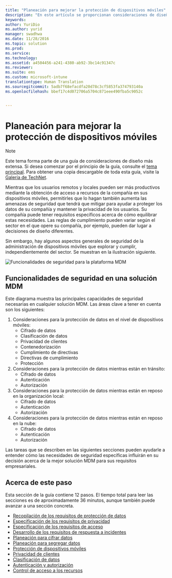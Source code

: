 ```yaml
---
title: "Planeación para mejorar la protección de dispositivos móviles"
description: "En este artículo se proporcionan consideraciones de diseño para proteger dispositivos móviles en un escenario de administración de dispositivos móviles."
keywords: 
author: YuriDio
ms.author: yurid
manager: swadhwa
ms.date: 11/28/2016
ms.topic: solution
ms.prod: 
ms.service: 
ms.technology: 
ms.assetid: a4504456-a241-4380-ab92-3bc14c91347c
ms.reviewer: 
ms.suite: ems
ms.custom: microsoft-intune
translationtype: Human Translation
ms.sourcegitcommit: 5adb7f68efacdfa20d78c3cf5853fa374793140a
ms.openlocfilehash: bbef17c4d072706a5704c871eee490fba5c9052c


---
```


# <a name="plan-for-enhancing-mobile-devices-protection"></a>Planeación para mejorar la protección de dispositivos móviles

>[!NOTE]
>Este tema forma parte de una guía de consideraciones de diseño más extensa. Si desea comenzar por el principio de la guía, consulte el [tema principal](mdm-design-considerations-guide.md). Para obtener una copia descargable de toda esta guía, visite la [Galería de TechNet](https://gallery.technet.microsoft.com/Mobile-Device-Management-7d401582).

Mientras que los usuarios remotos y locales pueden ser más productivos mediante la obtención de acceso a recursos de la compañía en sus dispositivos móviles, permitirles que lo hagan también aumenta las amenazas de seguridad que tendrá que mitigar para ayudar a proteger los datos de su compañía y mantener la privacidad de los usuarios. Su compañía puede tener requisitos específicos acerca de cómo equilibrar estas necesidades. Las reglas de cumplimiento pueden variar según el sector en el que opere su compañía, por ejemplo, pueden dar lugar a decisiones de diseño diferentes.
 
Sin embargo, hay algunos aspectos generales de seguridad de la administración de dispositivos móviles que explorar y cumplir, independientemente del sector. Se muestran en la ilustración siguiente.

![Funcionalidades de seguridad para la plataforma MDM](./media/MDM_Figure_08.png)

## <a name="security-capabilities-in-a-mdm-solution"></a>Funcionalidades de seguridad en una solución MDM

Este diagrama muestra las principales capacidades de seguridad necesarias en cualquier solución MDM. Las áreas clave a tener en cuenta son los siguientes:

1. Consideraciones para la protección de datos en el nivel de dispositivos móviles:
    - Cifrado de datos
    - Clasificación de datos
    - Privacidad de clientes
    - Contenedorización
    - Cumplimiento de directivas
    - Directivas de cumplimiento
    - Protección
2. Consideraciones para la protección de datos mientras están en tránsito:
    - Cifrado de datos
    - Autenticación
    - Autorización
3. Consideraciones para la protección de datos mientras están en reposo en la organización local:
    - Cifrado de datos
    - Autenticación
    - Autorización
4. Consideraciones para la protección de datos mientras están en reposo en la nube:
    - Cifrado de datos
    - Autenticación
    - Autorización

Las tareas que se describen en las siguientes secciones pueden ayudarle a entender cómo las necesidades de seguridad específicas influirán en su decisión acerca de la mejor solución MDM para sus requisitos empresariales.

## <a name="about-this-step"></a>Acerca de este paso

Esta sección de la guía contiene 12 pasos. El tiempo total para leer las secciones es de aproximadamente 36 minutos, aunque también puede avanzar a una sección concreta.

- [Recopilación de los requisitos de protección de datos](mdm-gather-data-protection-requirements.md)
- [Especificación de los requisitos de privacidad](mdm-specify-privacy-requirements.md)
- [Especificación de los requisitos de acceso](mdm-specify-your-access-requirements.md)
- [Desarrollo de los requisitos de respuesta a incidentes](mdm-develop-incident-response-requirements.md)
- [Planeación para cifrar datos](mdm-data-encryption.md)
- [Planeación para segregar datos](mdm-data-segregation.md)
- [Protección de dispositivos móviles](mdm-hardening-mobile-devices.md)
- [Privacidad de clientes](mdm-client-privacy.md)
- [Clasificación de datos](mdm-data-classification.md)
- [Autenticación y autorización](mdm-authentication-authorization.md)
- [Control de acceso a los recursos](mdm-access-control-resources.md)





<!--HONumber=Nov16_HO4-->


